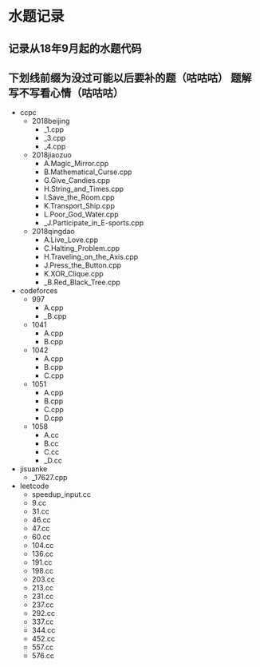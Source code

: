 # 水题记录
记录从18年9月起的水题代码
-----
下划线前缀为没过可能以后要补的题（咕咕咕）
题解写不写看心情（咕咕咕）
-----
- ccpc
  - 2018beijing
    - _1.cpp
    - _3.cpp
    - _4.cpp
  - 2018jiaozuo
    - A.Magic_Mirror.cpp
    - B.Mathematical_Curse.cpp
    - G.Give_Candies.cpp
    - H.String_and_Times.cpp
    - I.Save_the_Room.cpp
    - K.Transport_Ship.cpp
    - L.Poor_God_Water.cpp
    - _J.Participate_in_E-sports.cpp
  - 2018qingdao
    - A.Live_Love.cpp
    - C.Halting_Problem.cpp
    - H.Traveling_on_the_Axis.cpp
    - J.Press_the_Button.cpp
    - K.XOR_Clique.cpp
    - _B.Red_Black_Tree.cpp
- codeforces
  - 997
    - A.cpp
    - _B.cpp
  - 1041
    - A.cpp
    - B.cpp
  - 1042
    - A.cpp
    - B.cpp
    - C.cpp
  - 1051
    - A.cpp
    - B.cpp
    - C.cpp
    - D.cpp
  - 1058
    - A.cc
    - B.cc
    - C.cc
    - _D.cc
- jisuanke 
  - _17627.cpp
- leetcode
  - speedup_input.cc
  - 9.cc
  - 31.cc
  - 46.cc
  - 47.cc
  - 60.cc
  - 104.cc
  - 136.cc
  - 191.cc
  - 198.cc
  - 203.cc
  - 213.cc
  - 231.cc
  - 237.cc
  - 292.cc
  - 337.cc
  - 344.cc
  - 452.cc
  - 557.cc
  - 576.cc
